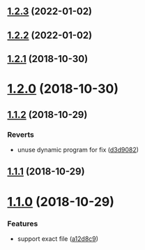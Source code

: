 <a name="1.2.3"></a>

## [1.2.3](https://github.com/imcuttle/live-markd/compare/v1.2.2...v1.2.3) (2022-01-02)

<a name="1.2.2"></a>

## [1.2.2](https://github.com/imcuttle/live-markd/compare/v1.2.1...v1.2.2) (2022-01-02)

<a name="1.2.1"></a>

## [1.2.1](https://github.com/imcuttle/live-markd/compare/v1.2.0...v1.2.1) (2018-10-30)

<a name="1.2.0"></a>

# [1.2.0](https://github.com/imcuttle/live-markd/compare/v1.1.2...v1.2.0) (2018-10-30)

<a name="1.1.2"></a>

## [1.1.2](https://github.com/imcuttle/live-markd/compare/v1.1.1...v1.1.2) (2018-10-29)

### Reverts

- unuse dynamic program for fix ([d3d9082](https://github.com/imcuttle/live-markd/commit/d3d9082))

<a name="1.1.1"></a>

## [1.1.1](https://github.com/imcuttle/live-markd/compare/v1.1.0...v1.1.1) (2018-10-29)

<a name="1.1.0"></a>

# [1.1.0](https://github.com/imcuttle/live-markd/compare/a12d8c9...v1.1.0) (2018-10-29)

### Features

- support exact file ([a12d8c9](https://github.com/imcuttle/live-markd/commit/a12d8c9))

